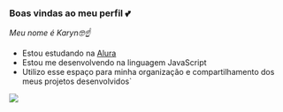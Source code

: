 ### **Boas vindas ao meu perfil 💕**

_Meu nome é Karyn🤓☝️_

- Estou estudando na [Alura](https;//alura.com.br)
- Estou me desenvolvendo na linguagem JavaScript
- Utilizo esse espaço para minha organização e compartilhamento dos meus projetos desenvolvidos`


![](https://media.tenor.com/ofKKbAiVczQAAAAM/gojo-gojo-saotoru.gif)
